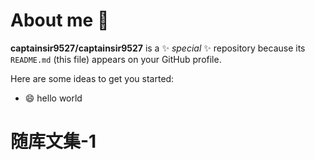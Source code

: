 # About me 👋

**captainsir9527/captainsir9527** is a ✨ _special_ ✨ repository because its `README.md` (this file) appears on your GitHub profile.

Here are some ideas to get you started:

- 😄 hello world


# 随库文集-1
